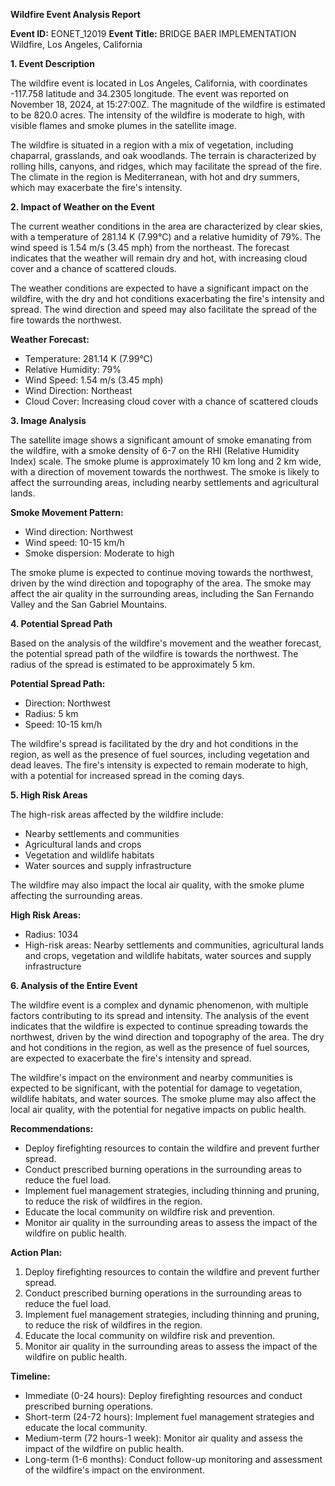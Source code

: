 **Wildfire Event Analysis Report**

**Event ID:** EONET_12019
**Event Title:** BRIDGE BAER IMPLEMENTATION Wildfire, Los Angeles, California

**1. Event Description**

The wildfire event is located in Los Angeles, California, with coordinates -117.758 latitude and 34.2305 longitude. The event was reported on November 18, 2024, at 15:27:00Z. The magnitude of the wildfire is estimated to be 820.0 acres. The intensity of the wildfire is moderate to high, with visible flames and smoke plumes in the satellite image.

The wildfire is situated in a region with a mix of vegetation, including chaparral, grasslands, and oak woodlands. The terrain is characterized by rolling hills, canyons, and ridges, which may facilitate the spread of the fire. The climate in the region is Mediterranean, with hot and dry summers, which may exacerbate the fire's intensity.

**2. Impact of Weather on the Event**

The current weather conditions in the area are characterized by clear skies, with a temperature of 281.14 K (7.99°C) and a relative humidity of 79%. The wind speed is 1.54 m/s (3.45 mph) from the northeast. The forecast indicates that the weather will remain dry and hot, with increasing cloud cover and a chance of scattered clouds.

The weather conditions are expected to have a significant impact on the wildfire, with the dry and hot conditions exacerbating the fire's intensity and spread. The wind direction and speed may also facilitate the spread of the fire towards the northwest.

**Weather Forecast:**

* Temperature: 281.14 K (7.99°C)
* Relative Humidity: 79%
* Wind Speed: 1.54 m/s (3.45 mph)
* Wind Direction: Northeast
* Cloud Cover: Increasing cloud cover with a chance of scattered clouds

**3. Image Analysis**

The satellite image shows a significant amount of smoke emanating from the wildfire, with a smoke density of 6-7 on the RHI (Relative Humidity Index) scale. The smoke plume is approximately 10 km long and 2 km wide, with a direction of movement towards the northwest. The smoke is likely to affect the surrounding areas, including nearby settlements and agricultural lands.

**Smoke Movement Pattern:**

* Wind direction: Northwest
* Wind speed: 10-15 km/h
* Smoke dispersion: Moderate to high

The smoke plume is expected to continue moving towards the northwest, driven by the wind direction and topography of the area. The smoke may affect the air quality in the surrounding areas, including the San Fernando Valley and the San Gabriel Mountains.

**4. Potential Spread Path**

Based on the analysis of the wildfire's movement and the weather forecast, the potential spread path of the wildfire is towards the northwest. The radius of the spread is estimated to be approximately 5 km.

**Potential Spread Path:**

* Direction: Northwest
* Radius: 5 km
* Speed: 10-15 km/h

The wildfire's spread is facilitated by the dry and hot conditions in the region, as well as the presence of fuel sources, including vegetation and dead leaves. The fire's intensity is expected to remain moderate to high, with a potential for increased spread in the coming days.

**5. High Risk Areas**

The high-risk areas affected by the wildfire include:

* Nearby settlements and communities
* Agricultural lands and crops
* Vegetation and wildlife habitats
* Water sources and supply infrastructure

The wildfire may also impact the local air quality, with the smoke plume affecting the surrounding areas.

**High Risk Areas:**

* Radius: 1034
* High-risk areas: Nearby settlements and communities, agricultural lands and crops, vegetation and wildlife habitats, water sources and supply infrastructure

**6. Analysis of the Entire Event**

The wildfire event is a complex and dynamic phenomenon, with multiple factors contributing to its spread and intensity. The analysis of the event indicates that the wildfire is expected to continue spreading towards the northwest, driven by the wind direction and topography of the area. The dry and hot conditions in the region, as well as the presence of fuel sources, are expected to exacerbate the fire's intensity and spread.

The wildfire's impact on the environment and nearby communities is expected to be significant, with the potential for damage to vegetation, wildlife habitats, and water sources. The smoke plume may also affect the local air quality, with the potential for negative impacts on public health.

**Recommendations:**

* Deploy firefighting resources to contain the wildfire and prevent further spread.
* Conduct prescribed burning operations in the surrounding areas to reduce the fuel load.
* Implement fuel management strategies, including thinning and pruning, to reduce the risk of wildfires in the region.
* Educate the local community on wildfire risk and prevention.
* Monitor air quality in the surrounding areas to assess the impact of the wildfire on public health.

**Action Plan:**

1. Deploy firefighting resources to contain the wildfire and prevent further spread.
2. Conduct prescribed burning operations in the surrounding areas to reduce the fuel load.
3. Implement fuel management strategies, including thinning and pruning, to reduce the risk of wildfires in the region.
4. Educate the local community on wildfire risk and prevention.
5. Monitor air quality in the surrounding areas to assess the impact of the wildfire on public health.

**Timeline:**

* Immediate (0-24 hours): Deploy firefighting resources and conduct prescribed burning operations.
* Short-term (24-72 hours): Implement fuel management strategies and educate the local community.
* Medium-term (72 hours-1 week): Monitor air quality and assess the impact of the wildfire on public health.
* Long-term (1-6 months): Conduct follow-up monitoring and assessment of the wildfire's impact on the environment.